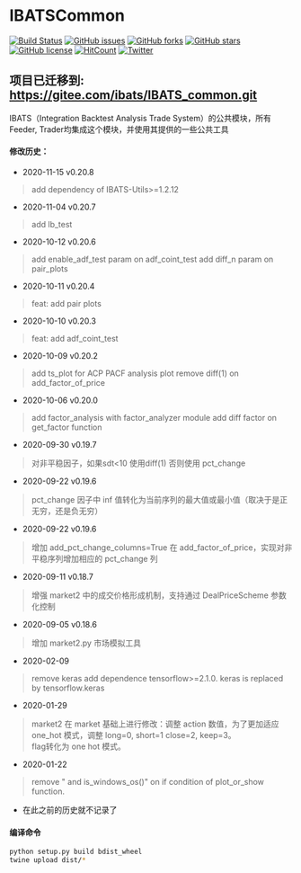 # IBATSCommon

[![Build Status](https://travis-ci.org/IBATS/IBATSCommon.svg?branch=master)](https://travis-ci.org/IBATS/IBATSCommon)
[![GitHub issues](https://img.shields.io/github/issues/IBATS/IBATSCommon.svg)](https://github.com/IBATS/IBATSCommon/issues)
[![GitHub forks](https://img.shields.io/github/forks/IBATS/IBATSCommon.svg)](https://github.com/IBATS/IBATSCommon/network)
[![GitHub stars](https://img.shields.io/github/stars/IBATS/IBATSCommon.svg)](https://github.com/IBATS/IBATSCommon/stargazers) 
[![GitHub license](https://img.shields.io/github/license/IBATS/IBATSCommon.svg)](https://github.com/IBATS/IBATSCommon/blob/master/LICENSE) 
[![HitCount](http://hits.dwyl.io/IBATS/https://github.com/DataIntegrationAlliance/IBATSCommon.svg)](http://hits.dwyl.io/DataIntegrationAlliance/https://github.com/IBATS/IBATSCommon)
[![Twitter](https://img.shields.io/twitter/url/https/github.com/IBATS/IBATSCommon.svg?style=social)](https://twitter.com/intent/tweet?text=Wow:&url=https%3A%2F%2Fgithub.com%2FIBATS%2FIBATSCommon) 
## 项目已迁移到: https://gitee.com/ibats/IBATS_common.git
IBATS（Integration Backtest Analysis Trade System）的公共模块，所有Feeder, Trader均集成这个模块，并使用其提供的一些公共工具

#### 修改历史：
- 2020-11-15  v0.20.8
> add dependency of IBATS-Utils>=1.2.12

- 2020-11-04  v0.20.7
> add lb_test

- 2020-10-12  v0.20.6
> add enable_adf_test param on adf_coint_test
> add diff_n param on pair_plots
 
- 2020-10-11  v0.20.4
> feat: add pair plots

- 2020-10-10  v0.20.3
>feat: add adf_coint_test

- 2020-10-09  v0.20.2
> add ts_plot for ACP PACF analysis plot
> remove diff(1) on add_factor_of_price

- 2020-10-06  v0.20.0
> add factor_analysis with factor_analyzer module
> add diff factor on get_factor function

- 2020-09-30  v0.19.7
> 对非平稳因子，如果sdt<10 使用diff(1) 否则使用 pct_change

- 2020-09-22  v0.19.6
> pct_change 因子中 inf 值转化为当前序列的最大值或最小值（取决于是正无穷，还是负无穷）

- 2020-09-22  v0.19.6
> 增加 add_pct_change_columns=True 在 add_factor_of_price，实现对非平稳序列增加相应的 pct_change 列

- 2020-09-11  v0.18.7
> 增强 market2 中的成交价格形成机制，支持通过 DealPriceScheme 参数化控制 

- 2020-09-05  v0.18.6
> 增加 market2.py 市场模拟工具

- 2020-02-09
> remove keras
> add dependence tensorflow>=2.1.0. keras is replaced by tensorflow.keras 

- 2020-01-29
> market2 在 market 基础上进行修改：调整 action 数值，为了更加适应 one_hot 模式，调整 long=0, short=1 close=2, keep=3。 \
> flag转化为 one hot 模式。

- 2020-01-22
> remove " and is_windows_os()" on if condition of plot_or_show function.

- 在此之前的历史就不记录了

#### 编译命令
```bash
python setup.py build bdist_wheel
twine upload dist/*
```
